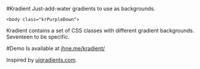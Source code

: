 #Kradient
Just-add-water gradients to use as backgrounds.

```<body class="krPurpleDown">```

Kradient contains a set of CSS classes with different gradient backgrounds. Seventeen to be specific.

#Demo
Is available at [jhne.me/kradient/](https://jhne.me/kradient/)

Inspired by [uigradients.com](http://uigradients.com/#).